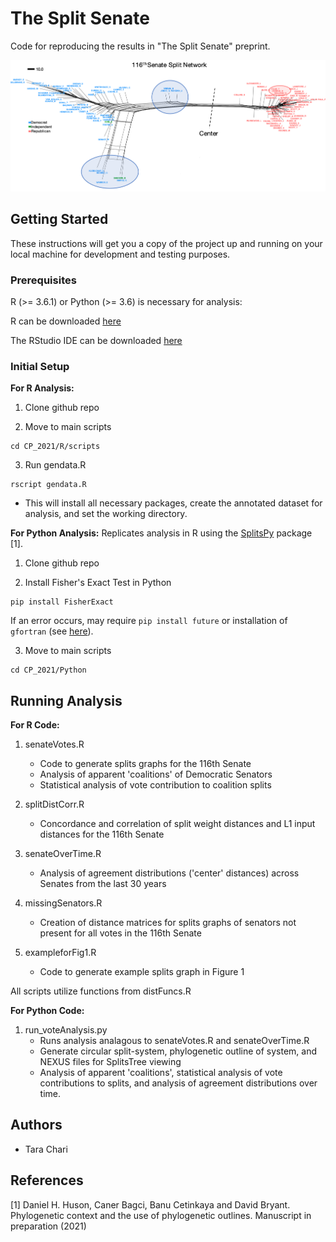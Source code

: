 # The Split Senate

Code for reproducing the results in "The Split Senate" preprint.

![Alt text](https://github.com/pachterlab/CP_2021/blob/main/116senate.png?raw=true "The Split Senate")


## Getting Started

These instructions will get you a copy of the project up and running on your local machine for development and testing purposes.

### Prerequisites

R (>= 3.6.1) or Python (>= 3.6) is necessary for analysis:

R can be downloaded [here](https://cran.r-project.org/mirrors.html)

The RStudio IDE can be downloaded [here](https://rstudio.com/products/rstudio/download/)

### Initial Setup

**For R Analysis:**

1. Clone github repo

2. Move to main scripts
```
cd CP_2021/R/scripts
```

3. Run gendata.R
```
rscript gendata.R
```
* This will install all necessary packages, create the annotated dataset for analysis, and set the working directory.

**For Python Analysis:**
Replicates analysis in R using the [SplitsPy](https://github.com/husonlab/SplitsPy) package [1].

1. Clone github repo

2. Install Fisher's Exact Test in Python
```
pip install FisherExact
```

If an error occurs, may require  ```pip install future``` or installation of ```gfortran``` (see [here](https://gcc.gnu.org/wiki/GFortranBinaries)).

3. Move to main scripts
```
cd CP_2021/Python
```

## Running Analysis

**For R Code:**

1. senateVotes.R
	* Code to generate splits graphs for the 116th Senate
	* Analysis of apparent 'coalitions' of Democratic Senators
	* Statistical analysis of vote contribution to coalition splits
	
2. splitDistCorr.R
	* Concordance and correlation of split weight distances and L1 input distances for the 116th Senate
	
3. senateOverTime.R
	* Analysis of agreement distributions ('center' distances) across Senates from the last 30 years

4. missingSenators.R
	* Creation of distance matrices for splits graphs of senators not present for all votes in the 116th Senate

5. exampleforFig1.R
	* Code to generate example splits graph in Figure 1

All scripts utilize functions from distFuncs.R

**For Python Code:**

1. run_voteAnalysis.py
	* Runs analysis analagous to senateVotes.R and senateOverTime.R
	* Generate circular split-system, phylogenetic outline of system, and NEXUS files for SplitsTree viewing
	* Analysis of apparent 'coalitions', statistical analysis of vote contributions to splits, and analysis of agreement distributions over time.


## Authors

* Tara Chari

## References

[1] Daniel H. Huson, Caner Bagci, Banu Cetinkaya and David Bryant. Phylogenetic context and the use of phylogenetic outlines. Manuscript in preparation (2021)

